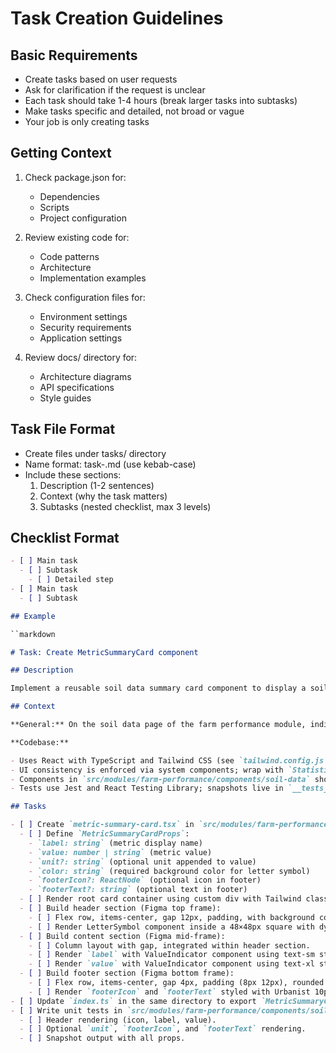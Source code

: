 # Task Creation Guidelines

## Basic Requirements

- Create tasks based on user requests
- Ask for clarification if the request is unclear
- Each task should take 1-4 hours (break larger tasks into subtasks)
- Make tasks specific and detailed, not broad or vague
- Your job is only creating tasks

## Getting Context

1. Check package.json for:

   - Dependencies
   - Scripts
   - Project configuration

2. Review existing code for:

   - Code patterns
   - Architecture
   - Implementation examples

3. Check configuration files for:

   - Environment settings
   - Security requirements
   - Application settings

4. Review docs/ directory for:
   - Architecture diagrams
   - API specifications
   - Style guides

## Task File Format

- Create files under tasks/ directory
- Name format: task-<task-name>.md (use kebab-case)
- Include these sections:
  1. Description (1-2 sentences)
  2. Context (why the task matters)
  3. Subtasks (nested checklist, max 3 levels)

## Checklist Format

```markdown
- [ ] Main task
  - [ ] Subtask
    - [ ] Detailed step
- [ ] Main task
  - [ ] Subtask

## Example

``markdown

# Task: Create MetricSummaryCard component

## Description

Implement a reusable soil data summary card component to display a soil metric label and numeric value.

## Context

**General:** On the soil data page of the farm performance module, individual metric summary cards are needed to provide a quick overview of soil properties (e.g., pH, moisture, organic carbon). MetricSummaryCard will standardize layout, styling, and accessibility for these metrics.

**Codebase:**

- Uses React with TypeScript and Tailwind CSS (see `tailwind.config.js`).
- UI consistency is enforced via system components; wrap with `StatisticCard` from `src/system-components/statistic-card`.
- Components in `src/modules/farm-performance/components/soil-data` should be exported via `index.ts`.
- Tests use Jest and React Testing Library; snapshots live in `__tests__` folders.

## Tasks

- [ ] Create `metric-summary-card.tsx` in `src/modules/farm-performance/components/soil-data/` (Created `metric-summary-card.tsx` component with LetterSymbol and ValueIndicator sub-components)
  - [ ] Define `MetricSummaryCardProps`:
    - `label: string` (metric display name)
    - `value: number | string` (metric value)
    - `unit?: string` (optional unit appended to value)
    - `color: string` (required background color for letter symbol)
    - `footerIcon?: ReactNode` (optional icon in footer)
    - `footerText?: string` (optional text in footer)
  - [ ] Render root card container using custom div with Tailwind classes (flex-col, rounded corners, border)
  - [ ] Build header section (Figma top frame):
    - [ ] Flex row, items-center, gap 12px, padding, with background color.
    - [ ] Render LetterSymbol component inside a 48×48px square with dynamic background color, rounded, and centered.
  - [ ] Build content section (Figma mid-frame):
    - [ ] Column layout with gap, integrated within header section.
    - [ ] Render `label` with ValueIndicator component using text-sm styling.
    - [ ] Render `value` with ValueIndicator component using text-xl styling, appending `unit` if provided.
  - [ ] Build footer section (Figma bottom frame):
    - [ ] Flex row, items-center, gap 4px, padding (8px 12px), rounded bottom corners, border top.
    - [ ] Render `footerIcon` and `footerText` styled with Urbanist 10px.
- [ ] Update `index.ts` in the same directory to export `MetricSummaryCard`
- [ ] Write unit tests in `src/modules/farm-performance/components/soil-data/__tests__/MetricSummaryCard.test.tsx` for: (Created comprehensive test suite with 10 test cases covering header rendering, optional props, edge cases, and snapshot tests)
  - [ ] Header rendering (icon, label, value).
  - [ ] Optional `unit`, `footerIcon`, and `footerText` rendering.
  - [ ] Snapshot output with all props.
```
